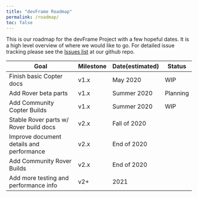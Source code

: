 ```yaml
---
title: "devFrame Roadmap"
permalink: /roadmap/
toc: false
---
```


This is our roadmap for the devFrame Project with a few hopeful dates.  It is a high level overview of where we would like to go.  For detailed issue tracking please see the [Issues list](https://github.com/goodrobots/devFrame/issues) at our github repo.


Goal | Milestone | Date(estimated) | Status
---|---|---|---
Finish basic Copter docs | v1.x | May 2020 | WIP
Add Rover beta parts | v1.x | Summer 2020 | Planning
Add Community Copter Builds | v1.x | Summer 2020 | WIP
Stable Rover parts w/ Rover build docs | v2.x | Fall of 2020 | 
Improve document details and performance | v2.x | End of 2020 |
Add Community Rover Builds | v2.x | End of 2020 |
Add more testing and performance info | v2+ | 2021 | 

